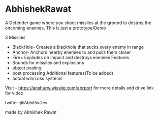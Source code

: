 # AbhishekRawat
A Defender game where you shoot missiles at the ground to destroy the oncoming enemies,
This is just a prototype/Demo


3 Missiles
  - BlackHole- Creates a blackhole that sucks every enemy in range
  - Anchor- Anchors nearby enemies to and pulls them closer
  - Fire= Explodes on impact and destroys enemies
Features
  - Sounds for missiles and explosions 
  - object pooling
  - post processing
Additional features(To be added)
  - actual win/Loss systems

Visit - https://anshurw.wixsite.com/abrport for more details and drive link for video

twitter-@AbhiRwDev

made by Abhishek Rawat
